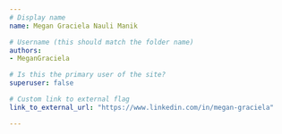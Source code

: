```yaml
---
# Display name
name: Megan Graciela Nauli Manik

# Username (this should match the folder name)
authors:
- MeganGraciela

# Is this the primary user of the site?
superuser: false

# Custom link to external flag
link_to_external_url: "https://www.linkedin.com/in/megan-graciela"

---
```

